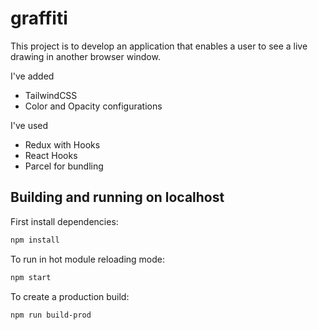 # graffiti

This project is to develop an application that enables a user to see a live drawing in another browser window.

I've added 
* TailwindCSS
* Color and Opacity configurations
  
I've used
* Redux with Hooks
* React Hooks
* Parcel for bundling

## Building and running on localhost

First install dependencies:

```sh
npm install
```

To run in hot module reloading mode:

```sh
npm start
```

To create a production build:

```sh
npm run build-prod
```
